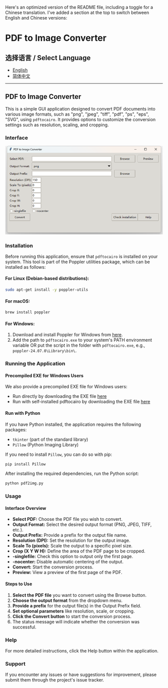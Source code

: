 Here's an optimized version of the README file, including a toggle for a Chinese translation. I've added a section at the top to switch between English and Chinese versions:

# PDF to Image Converter

## 选择语言 / Select Language
- [English](./README.md)
- [简体中文](./README_CN.md)

---

## PDF to Image Converter

This is a simple GUI application designed to convert PDF documents into various image formats, such as "png", "jpeg", "tiff", "pdf", "ps", "eps", "SVG", using `pdftocairo`. It provides options to customize the conversion settings such as resolution, scaling, and cropping.

### Interface

![GUI](./gui.png)

### Installation

Before running this application, ensure that `pdftocairo` is installed on your system. This tool is part of the Poppler utilities package, which can be installed as follows:

#### For Linux (Debian-based distributions):

```sh
sudo apt-get install -y poppler-utils
```

#### For macOS:

```sh
brew install poppler
```

#### For Windows:

1. Download and install Poppler for Windows from [here](https://github.com/oschwartz10612/poppler-windows).
2. Add the path to `pdftocairo.exe` to your system's PATH environment variable OR put the script in the folder with `pdftocairo.exe`, e.g., `poppler-24.07.0\Library\bin\`.

### Running the Application

#### Precompiled EXE for Windows Users

We also provide a precompiled EXE file for Windows users:
- Run directly by downloading the EXE file [here](https://drive.google.com/file/d/1a6P84F-qvyc2v5DeCmNcuTUUY9fTaJpF/view?usp=sharing)
- Run with self-installed pdftocairo by downloading the EXE file [here](https://drive.google.com/file/d/1qtZq3WzbLR9wW_WrQMY2Z5A6QcnTlDUq/view?usp=sharing)

#### Run with Python

If you have Python installed, the application requires the following packages:

- `tkinter` (part of the standard library)
- `Pillow` (Python Imaging Library)

If you need to install `Pillow`, you can do so with pip:

```sh
pip install Pillow
```

After installing the required dependencies, run the Python script:

```sh
python pdf2img.py
```

### Usage

#### Interface Overview

- **Select PDF:** Choose the PDF file you wish to convert.
- **Output Format:** Select the desired output format (PNG, JPEG, TIFF, etc.).
- **Output Prefix:** Provide a prefix for the output file name.
- **Resolution (DPI):** Set the resolution for the output image.
- **Scale To (pixels):** Scale the output to a specific pixel size.
- **Crop (X Y W H):** Define the area of the PDF page to be cropped.
- **-singlefile:** Check this option to output only the first page.
- **-nocenter:** Disable automatic centering of the output.
- **Convert:** Start the conversion process.
- **Preview:** View a preview of the first page of the PDF.

#### Steps to Use

1. **Select the PDF file** you want to convert using the Browse button.
2. **Choose the output format** from the dropdown menu.
3. **Provide a prefix** for the output file(s) in the Output Prefix field.
4. **Set optional parameters** like resolution, scale, or cropping.
5. **Click the Convert button** to start the conversion process.
6. The status message will indicate whether the conversion was successful.

### Help

For more detailed instructions, click the Help button within the application.

### Support

If you encounter any issues or have suggestions for improvement, please submit them through the project's issue tracker.
